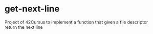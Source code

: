 # get-next-line
Project of 42Cursus to implement a function that given a file descriptor return the next line
